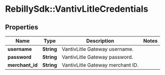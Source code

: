 # RebillySdk::VantivLitleCredentials

## Properties
Name | Type | Description | Notes
------------ | ------------- | ------------- | -------------
**username** | **String** | VantivLitle Gateway username. | 
**password** | **String** | VantivLitle Gateway password. | 
**merchant_id** | **String** | VantivLitle Gateway merchant ID. | 

